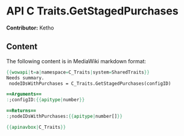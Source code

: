 # API C Traits.GetStagedPurchases

**Contributor:** Ketho

## Content

The following content is in MediaWiki markdown format:

```mediawiki
{{wowapi|t=a|namespace=C_Traits|system=SharedTraits}}
Needs summary.
 nodeIDsWithPurchases = C_Traits.GetStagedPurchases(configID)

==Arguments==
:;configID:{{apitype|number}}

==Returns==
:;nodeIDsWithPurchases:{{apitype|number[]}}

{{apinavbox|C_Traits}}
```